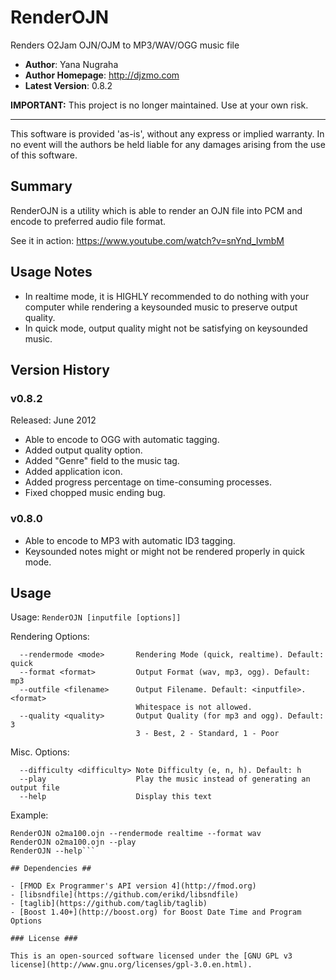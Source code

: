 # RenderOJN #
Renders O2Jam OJN/OJM to MP3/WAV/OGG music file

- **Author**: Yana Nugraha
- **Author Homepage**: http://djzmo.com
- **Latest Version**: 0.8.2

**IMPORTANT:**
This project is no longer maintained. Use at your own risk.

--------------------------------------------------------------------------------------------------

This software is provided 'as-is', without any express or implied
warranty. In no event will the authors be held liable for any damages
arising from the use of this software.

## Summary ##

RenderOJN is a utility which is able to render an OJN file into PCM and encode to
preferred audio file format.

See it in action: https://www.youtube.com/watch?v=snYnd_IvmbM

## Usage Notes ##

- In realtime mode, it is HIGHLY recommended to do nothing with your computer
  while rendering a keysounded music to preserve output quality.
- In quick mode, output quality might not be satisfying on keysounded music.

## Version History ##

### v0.8.2
Released: June 2012
- Able to encode to OGG with automatic tagging.
- Added output quality option.
- Added "Genre" field to the music tag.
- Added application icon.
- Added progress percentage on time-consuming processes.
- Fixed chopped music ending bug.

### v0.8.0
- Able to encode to MP3 with automatic ID3 tagging.
- Keysounded notes might or might not be rendered properly in quick mode.

## Usage ##

Usage: ```RenderOJN [inputfile [options]]```

Rendering Options:

```
  --rendermode <mode>       Rendering Mode (quick, realtime). Default: quick
  --format <format>         Output Format (wav, mp3, ogg). Default: mp3
  --outfile <filename>      Output Filename. Default: <inputfile>.<format>
                            Whitespace is not allowed.
  --quality <quality>       Output Quality (for mp3 and ogg). Default: 3
                            3 - Best, 2 - Standard, 1 - Poor
```

Misc. Options:

```
  --difficulty <difficulty> Note Difficulty (e, n, h). Default: h
  --play                    Play the music instead of generating an output file
  --help                    Display this text
```

Example:

```RenderOJN o2ma100.ojn --outfile BachAlive.mp3 --quality 2
RenderOJN o2ma100.ojn --rendermode realtime --format wav
RenderOJN o2ma100.ojn --play
RenderOJN --help```

## Dependencies ##

- [FMOD Ex Programmer's API version 4](http://fmod.org)
- [libsndfile](https://github.com/erikd/libsndfile)
- [taglib](https://github.com/taglib/taglib)
- [Boost 1.40+](http://boost.org) for Boost Date Time and Program Options

### License ###

This is an open-sourced software licensed under the [GNU GPL v3 license](http://www.gnu.org/licenses/gpl-3.0.en.html).